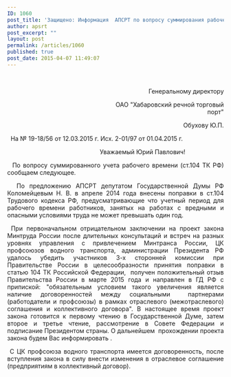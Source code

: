 ```yaml
---
ID: 1060
post_title: 'Защищено: Информация  АПСРТ по вопросу суммирования рабочего времени 01 апреля 2015 г.  АПСРТ  направлено письмо за №2-01-97 в ОАО «Хабаровский речной торговый порт» (по его  обращению) с информацией по вопросу суммирования рабочего времени работников, занятых на работах с вредными и опасными условиями труда'
author: apsrt
post_excerpt: ""
layout: post
permalink: /articles/1060
published: true
post_date: 2015-04-07 11:49:07
---
```

&nbsp;
<p style="text-align: right;">                                                           Генеральному директору</p>
<p style="text-align: right;">                                                           ОАО "Хабаровский речной торговый порт"</p>
<p style="text-align: right;">                                                               Обухову Ю.П.</p>
&nbsp;
На № 19-18/56 от 12.03.2015 г.
Исх. 2-01/97 от 01.04.2015 г.
&nbsp;
<p style="text-align: center;">                                Уважаемый Юрий Павлович!</p>
<p style="text-align: justify;">  По вопросу суммированного учета рабочего времени (ст.104 ТК РФ) сообщаем следующее.</p>
<p style="text-align: justify;">  По предложению АПСРТ депутатом Государственной Думы РФ Коломейцевым Н. В. в апреле 2014 года внесены поправки в ст.104 Трудового кодекса РФ, предусматривающие что учетный период для рабочего времени работников, занятых на работах с вредными и опасными условиями труда не может превышать один год.</p>
<p style="text-align: justify;"> При первоначальном отрицательном заключении на проект закона Минтруда России после длительных консультаций и встреч на разных уровнях управления с привлечением Минтранса России, ЦК профсоюзов водного транспорта, администрации Президента РФ удалось убедить участников 3-х сторонней комиссии при Правительстве России в целесообразности принятия поправки в статью 104 ТК Российской Федерации,  получен положительный отзыв Правительства России в марте 2015 года и направлен в ГД РФ с припиской: "обязательным условием такого увеличения является наличие договоренностей между социальными  партнерами (работодатели и профсоюзы) в рамках отраслевого (межотраслевого) соглашения и коллективного договора". В настоящее время проект закона готовится к первому чтению в Государственной Думе, затем второе и третье чтение, рассмотрение в Совете Федерации и подписание Президентом страны. О дальнейшем  прохождении проекта закона будем Вас информировать .</p>
<p style="text-align: justify;"> С ЦК профсоюза водного транспорта имеется договоренность, после вступления закона в силу внести изменения в отраслевое соглашение (предприятиям в коллективный договор).</p>